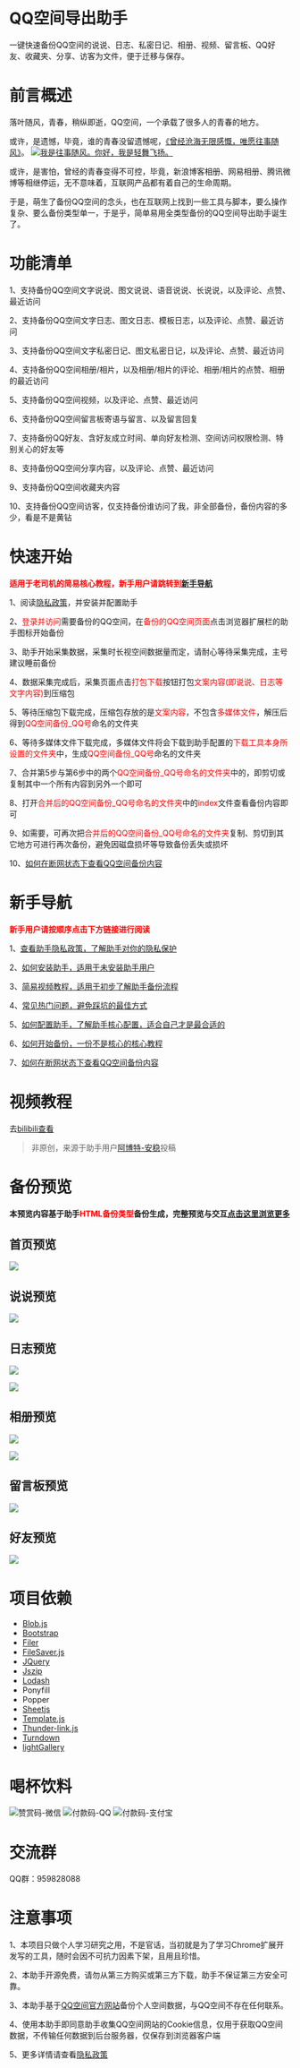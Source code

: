 # QQ空间导出助手

一键快速备份QQ空间的说说、日志、私密日记、相册、视频、留言板、QQ好友、收藏夹、分享、访客为文件，便于迁移与保存。

# 前言概述

落叶随风，青春，稍纵即逝，QQ空间，一个承载了很多人的青春的地方。

或许，是遗憾，毕竟，谁的青春没留遗憾呢，[《曾经沧海无限感慨，唯愿往事随风》](https://user.qzone.qq.com/20050606/blog/1559786793)。
[![我是往事随风。你好，我是轻舞飞扬。](https://s1.ax1x.com/2020/05/16/YcekPP.gif)](https://v.qq.com/x/page/f08719wqfd0.html)

或许，是害怕，曾经的青春变得不可控，毕竟，新浪博客相册、网易相册、腾讯微博等相继停运，无不意味着，互联网产品都有着自己的生命周期。

于是，萌生了备份QQ空间的念头，也在互联网上找到一些工具与脚本，要么操作复杂、要么备份类型单一，于是乎，简单易用全类型备份的QQ空间导出助手诞生了。

# 功能清单
1、支持备份QQ空间文字说说、图文说说、语音说说、长说说，以及评论、点赞、最近访问

2、支持备份QQ空间文字日志、图文日志、模板日志，以及评论、点赞、最近访问

3、支持备份QQ空间文字私密日记、图文私密日记，以及评论、点赞、最近访问

4、支持备份QQ空间相册/相片，以及相册/相片的评论、相册/相片的点赞、相册的最近访问

5、支持备份QQ空间视频，以及评论、点赞、最近访问

6、支持备份QQ空间留言板寄语与留言、以及留言回复

7、支持备份QQ好友、含好友成立时间、单向好友检测、空间访问权限检测、特别关心的好友等

8、支持备份QQ空间分享内容，以及评论、点赞、最近访问

9、支持备份QQ空间收藏夹内容

10、支持备份QQ空间访客，仅支持备份谁访问了我，非全部备份，备份内容的多少，看是不是黄钻

# 快速开始

<span style="color:red">**适用于老司机的简易核心教程，新手用户请跳转到[新手导航](#新手导航)**</span>

1、阅读[隐私政策](https://www.lvshuncai.com/archives/qzone-export-privacy-policy.html)，并安装并配置助手

2、<span style="color:red">登录并访问</span>需要备份的QQ空间，在<span style="color:red">备份的QQ空间页面</span>点击浏览器扩展栏的助手图标开始备份

3、助手开始采集数据，采集时长视空间数据量而定，请耐心等待采集完成，主号建议睡前备份

4、数据采集完成后，采集页面点击<span style="color:red">打包下载</span>按钮打包<span style="color:red">文案内容(即说说、日志等文字内容)</span>到压缩包

5、等待压缩包下载完成，压缩包存放的是<span style="color:red">文案内容</span>，不包含<span style="color:red">多媒体文件</span>，解压后得到<span style="color:red">QQ空间备份_QQ号</span>命名的文件夹

6、等待多媒体文件下载完成，多媒体文件将会下载到助手配置的<span style="color:red">下载工具本身所设置的文件夹</span>中，生成<span style="color:red">QQ空间备份_QQ号</span>命名的文件夹

7、合并第5步与第6步中的两个<span style="color:red">QQ空间备份_QQ号命名的文件夹</span>中的，即剪切或复制其中一个所有内容到另外一个即可

8、打开<span style="color:red">合并后的QQ空间备份_QQ号命名的文件夹</span>中的<span style="color:red">index</span>文件查看备份内容即可

9、如需要，可再次把<span style="color:red">合并后的QQ空间备份_QQ号命名的文件夹</span>复制、剪切到其它地方可进行再次备份，避免因磁盘损坏等导致备份丢失或损坏

10、[如何在断网状态下查看QQ空间备份内容](https://www.lvshuncai.com/archives/switch-qzx-jsdelivr-to-local.html)

# 新手导航

<span style="color:red">**新手用户请按顺序点击下方链接进行阅读**</span>

1、[查看助手隐私政策，了解助手对你的隐私保护](https://www.lvshuncai.com/archives/qzone-export-privacy-policy.html)

2、[如何安装助手，适用于未安装助手用户](https://www.lvshuncai.com/archives/qzone-export-install.html)

3、[简易视频教程，适用于初步了解助手备份流程](#视频教程)

4、[常见热门问题，避免踩坑的最佳方式](https://www.lvshuncai.com/archives/qzone-export-issue.html)

5、[如何配置助手，了解助手核心配置，适合自己才是最合适的](https://www.lvshuncai.com/archives/qzone-export-configuration.html)

6、[如何开始备份，一份不是核心的核心教程](https://www.lvshuncai.com/archives/qzone-export-usage.html)

7、[如何在断网状态下查看QQ空间备份内容](https://www.lvshuncai.com/archives/switch-qzx-jsdelivr-to-local.html)

# 视频教程
去[bilibili查看](https://www.bilibili.com/video/BV16r4y1x7hP?zw)
> 非原创，来源于助手用户[阿博特-安稳](https://space.bilibili.com/36411485)投稿

# 备份预览

**本预览内容基于助手<span style="color:red">HTML备份类型</span>备份生成，完整预览与交互[点击这里浏览更多](https://demo.lvshuncai.com/qzone-export/index.html)**

## 首页预览

![](https://s1.ax1x.com/2022/10/25/xWCMyF.png)

## 说说预览

![](https://s1.ax1x.com/2022/10/25/xWC8oR.png)

## 日志预览

![](https://s1.ax1x.com/2022/10/25/xWCtW6.png)

![](https://s1.ax1x.com/2022/10/25/xWCdyD.png)

## 相册预览

![](https://s1.ax1x.com/2022/10/25/xWCDwd.png)

![](https://s1.ax1x.com/2022/10/25/xWCrTA.png)

## 留言板预览

![](https://s1.ax1x.com/2022/10/25/xWC2Sf.png)

## 好友预览

![](https://s1.ax1x.com/2022/10/25/xWCITs.png)

# 项目依赖
- [Blob.js](https://note.youdao.com/)
- [Bootstrap](https://github.com/twbs/bootstrap)
- [Filer](https://github.com/filerjs/filer)
- [FileSaver.js](https://github.com/eligrey/FileSaver.js)
- [JQuery](https://github.com/jquery/jquery)
- [Jszip](https://raw.github.com/Stuk/jszip)
- [Lodash](https://github.com/lodash/lodash)
- Ponyfill
- Popper
- [Sheetjs](https://github.com/sheetjs/sheetjs)
- [Template.js](https://github.com/yanhaijing/template.js)
- [Thunder-link.js](https://open.thunderurl.com/)
- [Turndown](https://github.com/domchristie/turndown)
- [lightGallery](https://github.com/sachinchoolur/lightGallery)

# 喝杯饮料
![赞赏码-微信](https://s1.ax1x.com/2020/05/16/YcePUI.png)
![付款码-QQ](https://s1.ax1x.com/2020/05/16/Ycei5t.png)
![付款码-支付宝](https://s1.ax1x.com/2020/05/16/YceCVA.png)

# 交流群
QQ群：959828088

# 注意事项

1、本项目只做个人学习研究之用，不是官话，当初就是为了学习Chrome扩展开发写的工具，随时会因不可抗力因素下架，且用且珍惜。

2、本助手开源免费，请勿从第三方购买或第三方下载，助手不保证第三方安全可靠。

3、本助手基于[QQ空间官方网站](https://qzone.qq.com/index.html)备份个人空间数据，与QQ空间不存在任何联系。

4、使用本助手即同意助手收集QQ空间网站的Cookie信息，仅用于获取QQ空间数据，不传输任何数据到后台服务器，仅保存到浏览器客户端

5、更多详情请查看[隐私政策](https://www.lvshuncai.com/archives/qzone-export-privacy-policy.html)
